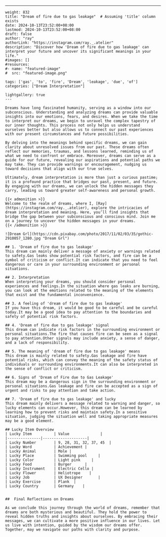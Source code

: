 ---
    weight: 832
    title: "Dream of fire due to gas leakage"  # Assuming 'title' column exists
    date: 2024-10-13T23:52:00+08:00
    lastmod: 2024-10-13T23:52:00+08:00
    draft: false
    author: "ray"
    authorLink: "https://instagram.com/ray._.atelier"
    description: "Discover how 'Dream of fire due to gas leakage' can interpret your future and uncover its significant meanings in your life."
    #images: []
    #resources:
    #- name: "featured-image"
    #  src: "featured-image.png"
    
    tags: ['gas', 'to', 'fire', 'Dream', 'leakage', 'due', 'of']
    categories: ["Dream Interpretation"]
    
    lightgallery: true
    ---
    
    Dreams have long fascinated humanity, serving as a window into our subconscious. Understanding and analyzing dreams can provide valuable insights into our emotions, fears, and desires. When we take the time to interpret our dreams, we begin to unravel the complex tapestry of our inner thoughts. This process not only helps us understand ourselves better but also allows us to connect our past experiences with our present circumstances and future possibilities.
    
    By delving into the meanings behind specific dreams, we can gain clarity about unresolved issues from our past. These dreams often reflect our memories, traumas, and lessons learned, reminding us of what we need to confront or embrace. Moreover, dreams can serve as a guide for our future, revealing our aspirations and potential paths we may take. They can provide warnings or encouragement, nudging us toward decisions that align with our true selves.
    
    Ultimately, dream interpretation is more than just a curious pastime; it is a profound practice that bridges our past, present, and future. By engaging with our dreams, we can unlock the hidden messages they carry, leading us toward greater self-awareness and personal growth.
    
    {{< admonition >}}
    Welcome to the realm of dreams, where I, [Ray](https://instagram.com/ray._.atelier), explore the intricacies of dream interpretation and meaning. Here, you’ll find insights that bridge the gap between your subconscious and conscious mind. Join me on a journey to uncover the hidden messages in your dreams.
    {{< /admonition >}}
    
    ![Dream Grl](https://cdn.pixabay.com/photo/2017/11/02/03/35/gothic-2910057_1280.jpg "Dream Grl")
    
    ## 1. 'Dream of fire due to gas leakage'
    This dream can mainly deliver a message of anxiety or warnings related to safety.Gas leaks show potential risk factors, and fire can be a symbol of criticism or conflict.It can indicate that you need to feel dangerous or care in your surrounding environment or personal situations.
    
    ## 2. Interpretation
    When interpreting your dreams, you should consider personal experiences and feelings.In the situation where gas leaks are burning, you can look at the emotions related to the meaning of the elements that exist and the fundamental inconvenience.
    
    ## 3. A feeling of 'dream of fire due to gas leakage'
    If you have this dream, it would be good to be careful and be careful today.It may be a good idea to pay attention to the boundaries and safety of potential risk factors.
    
    ## 4. 'Dream of fire due to gas leakage' signal
    This dream can indicate risk factors in the surrounding environment or personal situations.The fire that causes fire can be seen as a signal to pay attention.Other signals may include anxiety, a sense of danger, and a lack of responsibility.
    
    ## 5. The meaning of 'dream of fire due to gas leakage' means
    This dream is mainly related to safety.Gas leakage and fire have potential risks, which can convey the meaning of the safety status of individuals or surrounding environments.It can also be interpreted in the sense of conflict or criticism.
    
    ## 6. Signs of 'Dream of Fire due to Gas Leakage'
    This dream may be a dangerous sign in the surrounding environment or personal situations.Gas leakage and fire can be accepted as a sign of urgent and risks to pay attention and take action.
    
    ## 7. 'Dream of fire due to gas leakage' and lucky
    This dream mainly delivers a message related to warning and danger, so lucky elements can occur.However, this dream can be learned by learning how to prevent risks and maintain safety.In a sensitive situation, judging the situation well and taking appropriate measures may be a good element.
    
    ## Lucky Item Overview
    | Lucky Item          | Value              |
    |---------------|--------------------|
    | Lucky Number        | 9, 28, 31, 32, 37, 45  |
    | Lucky Word          | Achievement |
    | Lucky Animal        | Mole |
    | Lucky Place         | Swimming pool     |
    | Lucky Color         | Light pink     |
    | Lucky Food          | Burger      |
    | Lucky Instrument    | Electric Cello |
    | Lucky Flower        | Heliotrope    |
    | Lucky Job           | UX Designer       |
    | Lucky Exercise      | Plank  |
    | Lucky Country       | Germany    |
    
    
    ##  Final Reflections on Dreams
    
    As we conclude this journey through the world of dreams, remember that dreams are both mysterious and beautiful. They hold the power to reveal hidden truths and insights about ourselves. By embracing their messages, we can cultivate a more positive influence in our lives. Let us live with intention, guided by the wisdom our dreams offer. Together, may we navigate our paths with clarity and purpose.
    